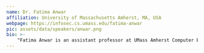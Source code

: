 ```yaml
---
name: Dr. Fatima Anwar
affiliation: University of Massachusetts Amherst, MA, USA
webpage: https://infosec.cs.umass.edu/fatima-anwar
pic: assets/data/speakers/anwar.png
bio: >-
    "Fatima Anwar is an assistant professor at UMass Amherst Computer Engineering department. She completed PhD in Electrical & Computer Engineering (ECE) at UCLA (2019), where she was advised by Professor Mani B Srivastava. Recently, her focus is to establish a research group with a significant focus on designing systems for emerging embedded technologies while preserving security and privacy."
---
```

